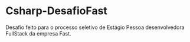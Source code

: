 # Csharp-DesafioFast
Desafio feito para o processo seletivo de Estágio Pessoa desenvolvedora FullStack da empresa Fast. 
